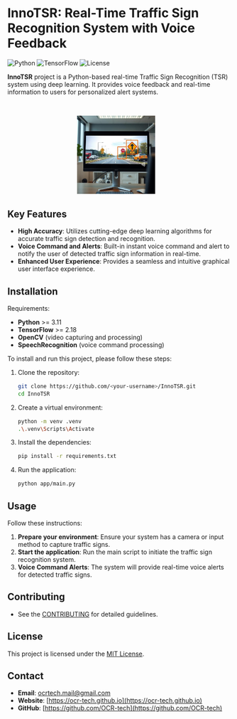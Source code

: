 # InnoTSR: Real-Time Traffic Sign Recognition System with Voice Feedback

![Python](https://img.shields.io/badge/python-3.11%2B-blue)
![TensorFlow](https://img.shields.io/badge/tensorflow-2.18%2B-blue)
![License](https://img.shields.io/badge/license-MIT-blue)

<!-- ![Visitors](https://visitor-badge.laobi.icu/badge?page_id=OCR-tech.InnoTSR) -->
<!-- ![GitHub repo size](https://img.shields.io/github/repo-size/OCR-tech/InnoTSR) -->
<!-- ![GitHub commit activity](https://img.shields.io/github/commit-activity/m/OCR-tech/InnoTSR) -->
<!-- ![GitHub contributors](https://img.shields.io/github/contributors-anon/OCR-tech/InnoTSR) -->

**InnoTSR** project is a Python-based real-time Traffic Sign Recognition (TSR) system using deep learning. It provides voice feedback and real-time information to users for personalized alert systems.

<br/>
<p align="center">
<img src="docs/public/img/img1a.png" style="width:35%; height:auto;">&emsp;
</p>

## Key Features

- **High Accuracy**: Utilizes cutting-edge deep learning algorithms for accurate traffic sign detection and recognition.
- **Voice Command and Alerts**: Built-in instant voice command and alert to notify the user of detected traffic sign information in real-time.
- **Enhanced User Experience**: Provides a seamless and intuitive graphical user interface experience.

## Installation

Requirements:

- **Python** >= 3.11
- **TensorFlow** >= 2.18
- **OpenCV** (video capturing and processing)
- **SpeechRecognition** (voice command processing)
  <!-- - TensorFlow 2.18 or higher -->
  <!-- - SSD MobileNet V2 model -->

To install and run this project, please follow these steps:

1. Clone the repository:

   ```sh
   git clone https://github.com/<your-username>/InnoTSR.git
   cd InnoTSR
   ```

2. Create a virtual environment:

   ```sh
   python -m venv .venv
   .\.venv\Scripts\Activate
   ```

3. Install the dependencies:

   ```sh
   pip install -r requirements.txt
   ```

<!-- # ssd-mobilenet-v2-tensorflow2-fpnlite-320x320-v1.tar -->
<!-- 4. Download the [SSD MobileNet V2 TensorFlow 2 model](https://tfhub.dev/tensorflow/ssd_mobilenet_v2/fpnlite_320x320/1) and extract the files into `app/models/pretrained_model/`.
   - Ensure the directory contains files like `saved_model.pb` and the `saved_model` folder. -->

<!-- 4. Download the [SSD MobileNet V2 TensorFlow 2 model](http://download.tensorflow.org/models/object_detection/tf2/20200711/ssd_mobilenet_v2_fpnlite_320x320_coco17_tpu-8.tar.gz) and extract it into `app/models/pretrained_model/`.
   - The directory should contain `saved_model.pb` and a `saved_model` folder. -->

4. Run the application:

   ```sh
   python app/main.py
   ```

## Usage

Follow these instructions:

1. **Prepare your environment**: Ensure your system has a camera or input method to capture traffic signs.
2. **Start the application**: Run the main script to initiate the traffic sign recognition system.
3. **Voice Command Alerts**: The system will provide real-time voice alerts for detected traffic signs.

## Contributing

- See the [CONTRIBUTING](CONTRIBUTING.md) for detailed guidelines.

<!-- For contributions, please follow the steps below:
1. Fork the repository.
2. Create a new branch (`git checkout -b feature-branch`).
3. Commit your changes (`git commit -m 'Add new feature'`).
4. Push to the branch (`git push origin feature-branch`).
5. Create a new pull request. -->

## License

This project is licensed under the [MIT License](LICENSE).

## Contact

<!-- If you have questions, suggestions, or would like to contribute, feel free to reach out: -->

- **Email**: ocrtech.mail@gmail.com
- **Website**: [https://ocr-tech.github.io](https://ocr-tech.github.io)
- **GitHub**: [https://github.com/OCR-tech](https://github.com/OCR-tech)
